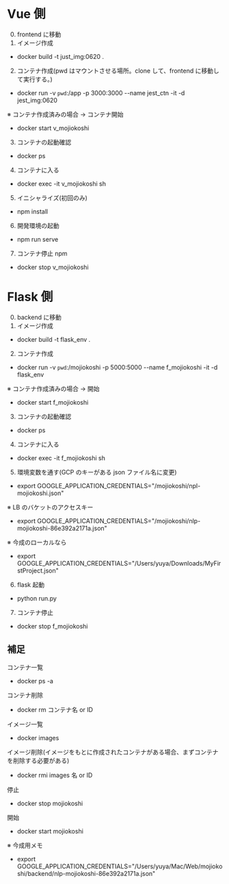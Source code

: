# Vue 側

0. frontend に移動
1. イメージ作成

- docker build -t just_img:0620 .

2. コンテナ作成(pwd はマウントさせる場所。clone して、frontend に移動して実行する。)

- docker run -v `pwd`:/app -p 3000:3000 --name jest_ctn -it -d  jest_img:0620

※ コンテナ作成済みの場合 → コンテナ開始

- docker start v_mojiokoshi

3. コンテナの起動確認

- docker ps

4. コンテナに入る

- docker exec -it v_mojiokoshi sh

5. イニシャライズ(初回のみ)

- npm install

6. 開発環境の起動

- npm run serve

7. コンテナ停止 npm

- docker stop v_mojiokoshi

# Flask 側

0. backend に移動
1. イメージ作成

- docker build -t flask_env .

2. コンテナ作成

- docker run -v `pwd`:/mojiokoshi -p 5000:5000 --name f_mojiokoshi -it -d flask_env

※ コンテナ作成済みの場合 → 開始

- docker start f_mojiokoshi

3. コンテナの起動確認

- docker ps

4. コンテナに入る

- docker exec -it f_mojiokoshi sh

5. 環境変数を通す(GCP のキーがある json ファイル名に変更)

- export GOOGLE_APPLICATION_CREDENTIALS="/mojiokoshi/npl-mojiokoshi.json"

※ LB のバケットのアクセスキー

- export GOOGLE_APPLICATION_CREDENTIALS="/mojiokoshi/nlp-mojiokoshi-86e392a2171a.json"

※ 今成のローカルなら

- export GOOGLE_APPLICATION_CREDENTIALS="/Users/yuya/Downloads/MyFirstProject.json"

6. flask 起動

- python run.py

7. コンテナ停止

- docker stop f_mojiokoshi

## 補足

コンテナ一覧

- docker ps -a

コンテナ削除

- docker rm コンテナ名 or ID

イメージ一覧

- docker images

イメージ削除(イメージをもとに作成されたコンテナがある場合、まずコンテナを削除する必要がある)

- docker rmi images 名 or ID

停止

- docker stop mojiokoshi

開始

- docker start mojiokoshi

※ 今成用メモ

- export GOOGLE_APPLICATION_CREDENTIALS="/Users/yuya/Mac/Web/mojiokoshi/backend/nlp-mojiokoshi-86e392a2171a.json"
